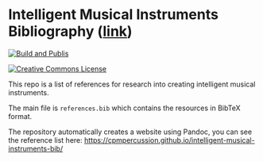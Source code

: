 # Intelligent Musical Instruments Bibliography ([link](https://cpmpercussion.github.io/intelligent-musical-instruments-bib/))

[![Build and Publis](https://github.com/cpmpercussion/intelligent-musical-instruments-bib/actions/workflows/pandoc-gh-pages.yml/badge.svg)](https://github.com/cpmpercussion/intelligent-musical-instruments-bib/actions/workflows/pandoc-gh-pages.yml)

[![Creative Commons License](https://i.creativecommons.org/l/by/4.0/88x31.png)](http://creativecommons.org/licenses/by/4.0/)

This repo is a list of references for research into creating intelligent musical instruments. 

The main file is `references.bib` which contains the resources in BibTeX format.

The repository automatically creates a website using Pandoc, you can see the reference list here: <https://cpmpercussion.github.io/intelligent-musical-instruments-bib/>
